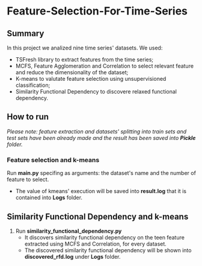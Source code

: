 # Feature-Selection-For-Time-Series

## Summary
In this project we analized nine time series' datasets.
We used:
  - TSFresh library to extract features from the time series;
  - MCFS, Feature Agglomeration and Correlation to select relevant feature and reduce the dimensionality of the dataset;
  - K-means to valutate feature selection using unsupervisioned classification;
  - Similarity Functional Dependency to discovere relaxed functional dependency.
  

## How to run

*Please note: feature extraction and datasets' splitting into train sets and test sets have been already made and the result has been saved into **Pickle** folder.* 

### Feature selection and k-means
Run **main.py** specifing as arguments: the dataset's name and the number of feature to select.
  - The value of kmeans' execution will be saved into **result.log** that it is contained into **Logs** folder. 

## Similarity Functional Dependency and k-means
1. Run **similarity_functional_dependency.py**
    - It discovers similarity functional dependency on the teen feature extracted using MCFS and Correlation, for every dataset.
    - The discovered similarity functional dependency will be shown into **discovered_rfd.log** under **Logs** folder. 
